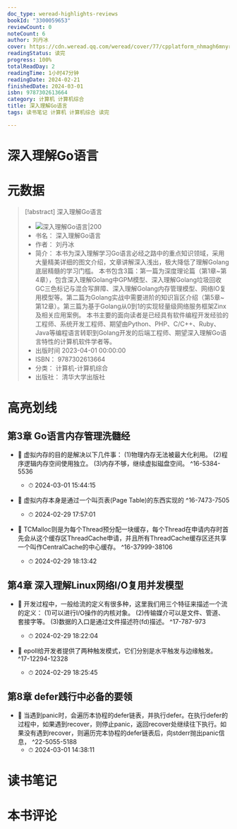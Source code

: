 ```yaml
---
doc_type: weread-highlights-reviews
bookId: "3300059653"
reviewCount: 0
noteCount: 6
author: 刘丹冰
cover: https://cdn.weread.qq.com/weread/cover/77/cpplatform_nhmagh6mnyrbgfugxz55lv/t7_cpplatform_nhmagh6mnyrbgfugxz55lv1684921281.jpg
readingStatus: 读完
progress: 100%
totalReadDay: 2
readingTime: 1小时47分钟
readingDate: 2024-02-21
finishedDate: 2024-03-01
isbn: 9787302613664
category: 计算机 计算机综合
title: 深入理解Go语言
tags: 读书笔记 计算机 计算机综合 读完

---
```


# 深入理解Go语言

# 元数据
> [!abstract] 深入理解Go语言
> - ![ 深入理解Go语言|200](https://cdn.weread.qq.com/weread/cover/77/cpplatform_nhmagh6mnyrbgfugxz55lv/t7_cpplatform_nhmagh6mnyrbgfugxz55lv1684921281.jpg)
> - 书名： 深入理解Go语言
> - 作者： 刘丹冰
> - 简介： 本书为深入理解学习Go语言必经之路中的重点知识领域，采用大量精美详细的图文介绍，文章讲解深入浅出，极大降低了理解Golang底层精髓的学习门槛。 本书包含3篇：第一篇为深度理论篇（第1章~第4章），包含深入理解Golang中GPM模型、深入理解Golang垃圾回收GC三色标记与混合写屏障、深入理解Golang内存管理模型、网络IO复用模型等。第二篇为Golang实战中需要进阶的知识盲区介绍（第5章~第12章）。第三篇为基于Golang从0到1的实现轻量级网络服务框架Zinx及相关应用案例。 本书主要的面向读者是已经具有软件编程开发经验的工程师、系统开发工程师、期望由Python、PHP、C/C++、Ruby、Java等编程语言转职到Golang开发的后端工程师、期望深入理解Go语言特性的计算机软件学者等。
> - 出版时间 2023-04-01 00:00:00
> - ISBN： 9787302613664
> - 分类： 计算机-计算机综合
> - 出版社： 清华大学出版社

# 高亮划线

## 第3章 Go语言内存管理洗髓经


- 📌 虚拟内存的目的是解决以下几件事：
   (1)物理内存无法被最大化利用。
   (2)程序逻辑内存空间使用独立。
   (3)内存不够，继续虚拟磁盘空间。 ^16-5384-5536
    - ⏱ 2024-03-01 15:44:15 

- 📌 虚拟内存本身是通过一个叫页表(Page Table)的东西实现的 ^16-7473-7505
    - ⏱ 2024-02-29 17:57:01 

- 📌 TCMalloc则是为每个Thread预分配一块缓存，每个Thread在申请内存时首先会从这个缓存区ThreadCache申请，并且所有ThreadCache缓存区还共享一个叫作CentralCache的中心缓存。 ^16-37999-38106
    - ⏱ 2024-02-29 18:13:42 
## 第4章 深入理解Linux网络I/O复用并发模型


- 📌 开发过程中，一般给流的定义有很多种，这里我们用三个特征来描述一个流的定义：
   (1)可以进行I/O操作的内核对象。
   (2)传输媒介可以是文件、管道、套接字等。
   (3)数据的入口是通过文件描述符(fd)描述。 ^17-787-973
    - ⏱ 2024-02-29 18:22:04 

- 📌 epoll给开发者提供了两种触发模式，它们分别是水平触发与边缘触发。 ^17-12294-12328
    - ⏱ 2024-02-29 18:25:45 
## 第8章 defer践行中必备的要领


- 📌 当遇到panic时，会遍历本协程的defer链表，并执行defer。在执行defer的过程中，如果遇到recover，则停止panic，返回recover处继续往下执行。如果没有遇到recover，则遍历完本协程的defer链表后，向stderr抛出panic信息， ^22-5055-5188
    - ⏱ 2024-03-01 14:38:11 
# 读书笔记

# 本书评论
